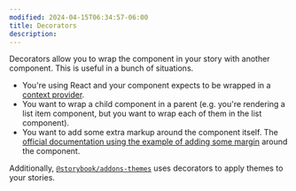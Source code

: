 ```yaml
---
modified: 2024-04-15T06:34:57-06:00
title: Decorators
description:
---
```


Decorators allow you to wrap the component in your story with another component. This is useful in a bunch of situations.

- You're using React and your component expects to be wrapped in a [context provider](https://react.dev/learn/passing-data-deeply-with-context#step-3-provide-the-context).
- You want to wrap a child component in a parent (e.g. you're rendering a list item component, but you want to wrap each of them in the list component).
- You want to add some extra markup around the component itself. The [official documentation using the example of adding some margin](https://storybook.js.org/docs/writing-stories/decorators#wrap-stories-with-extra-markup) around the component.

Additionally, [`@storybook/addons-themes`](https://storybook.js.org/addons/@storybook/addon-themes/) uses decorators to apply themes to your stories.
